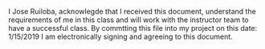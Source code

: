 I Jose Ruiloba, acknowlegde that I received this document, understand the requirements of me in this class and will work with the instructor team to have a successful class.
By commtting this file into my project on this date: 1/15/2019 I am electronically signing and agreeing to this document.
